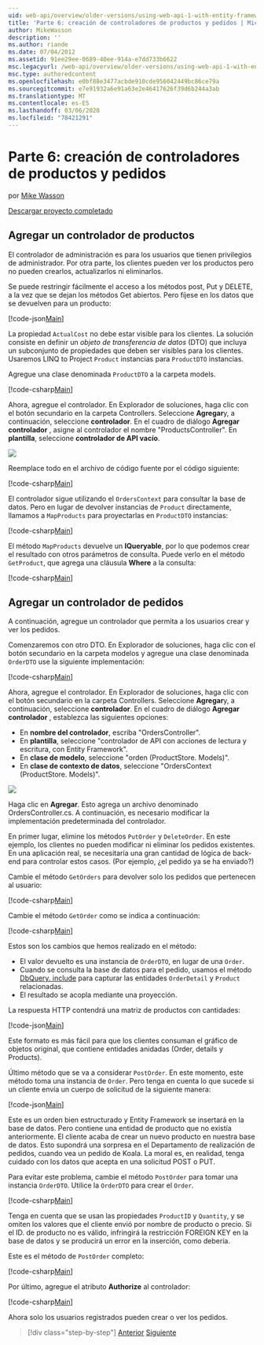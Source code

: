 ```yaml
---
uid: web-api/overview/older-versions/using-web-api-1-with-entity-framework-5/using-web-api-with-entity-framework-part-6
title: 'Parte 6: creación de controladores de productos y pedidos | Microsoft Docs'
author: MikeWasson
description: ''
ms.author: riande
ms.date: 07/04/2012
ms.assetid: 91ee29ee-0689-40ee-914a-e7dd733b6622
msc.legacyurl: /web-api/overview/older-versions/using-web-api-1-with-entity-framework-5/using-web-api-with-entity-framework-part-6
msc.type: authoredcontent
ms.openlocfilehash: e0bf88e3477acbde910cde956042449bc86ce79a
ms.sourcegitcommit: e7e91932a6e91a63e2e46417626f39d6b244a3ab
ms.translationtype: MT
ms.contentlocale: es-ES
ms.lasthandoff: 03/06/2020
ms.locfileid: "78421291"
---
```

# <a name="part-6-creating-product-and-order-controllers"></a>Parte 6: creación de controladores de productos y pedidos

por [Mike Wasson](https://github.com/MikeWasson)

[Descargar proyecto completado](https://code.msdn.microsoft.com/ASP-NET-Web-API-with-afa30545)

## <a name="add-a-products-controller"></a>Agregar un controlador de productos

El controlador de administración es para los usuarios que tienen privilegios de administrador. Por otra parte, los clientes pueden ver los productos pero no pueden crearlos, actualizarlos ni eliminarlos.

Se puede restringir fácilmente el acceso a los métodos post, Put y DELETE, a la vez que se dejan los métodos Get abiertos. Pero fíjese en los datos que se devuelven para un producto:

[!code-json[Main](using-web-api-with-entity-framework-part-6/samples/sample1.json?highlight=1)]

La propiedad `ActualCost` no debe estar visible para los clientes. La solución consiste en definir un *objeto de transferencia de datos* (DTO) que incluya un subconjunto de propiedades que deben ser visibles para los clientes. Usaremos LINQ to Project `Product` instancias para `ProductDTO` instancias.

Agregue una clase denominada `ProductDTO` a la carpeta models.

[!code-csharp[Main](using-web-api-with-entity-framework-part-6/samples/sample2.cs)]

Ahora, agregue el controlador. En Explorador de soluciones, haga clic con el botón secundario en la carpeta Controllers. Seleccione **Agregar**y, a continuación, seleccione **controlador**. En el cuadro de diálogo **Agregar controlador** , asigne al controlador el nombre &quot;ProductsController&quot;. En **plantilla**, seleccione **controlador de API vacío**.

![](using-web-api-with-entity-framework-part-6/_static/image1.png)

Reemplace todo en el archivo de código fuente por el código siguiente:

[!code-csharp[Main](using-web-api-with-entity-framework-part-6/samples/sample3.cs)]

El controlador sigue utilizando el `OrdersContext` para consultar la base de datos. Pero en lugar de devolver instancias de `Product` directamente, llamamos a `MapProducts` para proyectarlas en `ProductDTO` instancias:

[!code-csharp[Main](using-web-api-with-entity-framework-part-6/samples/sample4.cs?highlight=1)]

El método `MapProducts` devuelve un **IQueryable**, por lo que podemos crear el resultado con otros parámetros de consulta. Puede verlo en el método `GetProduct`, que agrega una cláusula **Where** a la consulta:

[!code-csharp[Main](using-web-api-with-entity-framework-part-6/samples/sample5.cs?highlight=2)]

## <a name="add-an-orders-controller"></a>Agregar un controlador de pedidos

A continuación, agregue un controlador que permita a los usuarios crear y ver los pedidos.

Comenzaremos con otro DTO. En Explorador de soluciones, haga clic con el botón secundario en la carpeta modelos y agregue una clase denominada `OrderDTO` use la siguiente implementación:

[!code-csharp[Main](using-web-api-with-entity-framework-part-6/samples/sample6.cs)]

Ahora, agregue el controlador. En Explorador de soluciones, haga clic con el botón secundario en la carpeta Controllers. Seleccione **Agregar**y, a continuación, seleccione **controlador**. En el cuadro de diálogo **Agregar controlador** , establezca las siguientes opciones:

- En **nombre del controlador**, escriba "OrdersController".
- En **plantilla**, seleccione "controlador de API con acciones de lectura y escritura, con Entity Framework".
- En **clase de modelo**, seleccione &quot;orden (ProductStore. Models)&quot;.
- En **clase de contexto de datos**, seleccione &quot;OrdersContext (ProductStore. Models)&quot;.

![](using-web-api-with-entity-framework-part-6/_static/image2.png)

Haga clic en **Agregar**. Esto agrega un archivo denominado OrdersController.cs. A continuación, es necesario modificar la implementación predeterminada del controlador.

En primer lugar, elimine los métodos `PutOrder` y `DeleteOrder`. En este ejemplo, los clientes no pueden modificar ni eliminar los pedidos existentes. En una aplicación real, se necesitaría una gran cantidad de lógica de back-end para controlar estos casos. (Por ejemplo, ¿el pedido ya se ha enviado?)

Cambie el método `GetOrders` para devolver solo los pedidos que pertenecen al usuario:

[!code-csharp[Main](using-web-api-with-entity-framework-part-6/samples/sample7.cs)]

Cambie el método `GetOrder` como se indica a continuación:

[!code-csharp[Main](using-web-api-with-entity-framework-part-6/samples/sample8.cs)]

Estos son los cambios que hemos realizado en el método:

- El valor devuelto es una instancia de `OrderDTO`, en lugar de una `Order`.
- Cuando se consulta la base de datos para el pedido, usamos el método [DbQuery. include](https://msdn.microsoft.com/library/gg696395) para capturar las entidades `OrderDetail` y `Product` relacionadas.
- El resultado se acopla mediante una proyección.

La respuesta HTTP contendrá una matriz de productos con cantidades:

[!code-json[Main](using-web-api-with-entity-framework-part-6/samples/sample9.json)]

Este formato es más fácil para que los clientes consuman el gráfico de objetos original, que contiene entidades anidadas (Order, details y Products).

Último método que se va a considerar `PostOrder`. En este momento, este método toma una instancia de `Order`. Pero tenga en cuenta lo que sucede si un cliente envía un cuerpo de solicitud de la siguiente manera:

[!code-json[Main](using-web-api-with-entity-framework-part-6/samples/sample10.json)]

Este es un orden bien estructurado y Entity Framework se insertará en la base de datos. Pero contiene una entidad de producto que no existía anteriormente. El cliente acaba de crear un nuevo producto en nuestra base de datos. Esto supondrá una sorpresa en el Departamento de realización de pedidos, cuando vea un pedido de Koala. La moral es, en realidad, tenga cuidado con los datos que acepta en una solicitud POST o PUT.

Para evitar este problema, cambie el método `PostOrder` para tomar una instancia `OrderDTO`. Utilice la `OrderDTO` para crear el `Order`.

[!code-csharp[Main](using-web-api-with-entity-framework-part-6/samples/sample11.cs)]

Tenga en cuenta que se usan las propiedades `ProductID` y `Quantity`, y se omiten los valores que el cliente envió por nombre de producto o precio. Si el ID. de producto no es válido, infringirá la restricción FOREIGN KEY en la base de datos y se producirá un error en la inserción, como debería.

Este es el método de `PostOrder` completo:

[!code-csharp[Main](using-web-api-with-entity-framework-part-6/samples/sample12.cs)]

Por último, agregue el atributo **Authorize** al controlador:

[!code-csharp[Main](using-web-api-with-entity-framework-part-6/samples/sample13.cs)]

Ahora solo los usuarios registrados pueden crear o ver los pedidos.

> [!div class="step-by-step"]
> [Anterior](using-web-api-with-entity-framework-part-5.md)
> [Siguiente](using-web-api-with-entity-framework-part-7.md)
